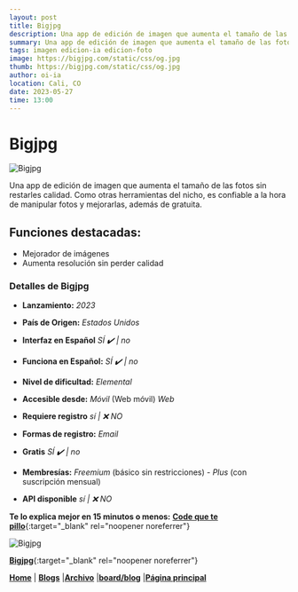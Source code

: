 ```yaml
---
layout: post
title: Bigjpg
description: Una app de edición de imagen que aumenta el tamaño de las fotos sin restarles calidad.
summary: Una app de edición de imagen que aumenta el tamaño de las fotos sin restarles calidad. Como otras herramientas del nicho, es confiable a la hora de manipular fotos y mejorarlas, además de gratuita.
tags: imagen edicion-ia edicion-foto
image: https://bigjpg.com/static/css/og.jpg
thumb: https://bigjpg.com/static/css/og.jpg
author: oi-ia
location: Cali, CO
date: 2023-05-27
time: 13:00
---
```


# Bigjpg

![Bigjpg](https://bigjpg.com/static/css/og.jpg)

Una app de edición de imagen que aumenta el tamaño de las fotos sin restarles calidad. Como otras herramientas del nicho, es confiable a la hora de manipular fotos y mejorarlas, además de gratuita.

## Funciones destacadas:

- Mejorador de imágenes
- Aumenta resolución sin perder calidad

### Detalles de Bigjpg

- **Lanzamiento:**
  _2023_

- **País de Origen:**
  _Estados Unidos_

- **Interfaz en Español**
  _SÍ ✔️ | no_

- **Funciona en Español:**
  _SÍ ✔️ | no_

- **Nivel de dificultad:**
  _Elemental_

- **Accesible desde:**
  _Móvil_ (Web móvil)
  _Web_

- **Requiere registro**
  _sí | ❌ NO_

- **Formas de registro:**
  _Email_

- **Gratis**
  _SÍ ✔️ | no_

- **Membresías:**
  _Freemium_ (básico sin restricciones) - _Plus_ (con suscripción mensual)

- **API disponible**
  _sí | ❌ NO_

**Te lo explica mejor en 15 minutos o menos:**
[**Code que te pillo**](https://www.youtube.com/watch?v=iB2Hlrm5UyU){:target="\_blank" rel="noopener noreferrer"}

![Bigjpg](https://bigjpg.com/static/css/og.jpg)

[**Bigjpg**](https://bigjpg.com/){:target="\_blank" rel="noopener noreferrer"}

[**Home**](https://lucfreelance.github.io/board/) | [**Blogs**](https://oportunidadesilimitadas.com/blogs/_site/index.html) |[**Archivo**](https://lucfreelance.github.io/board/archive/) |[**board/blog**](https://lucfreelance.github.io/board/blog/) |[**Página principal**](https://oportunidadesilimitadas.com)
